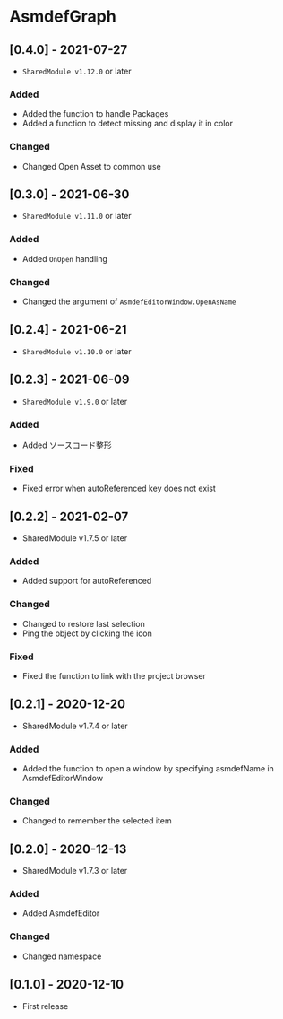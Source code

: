 # AsmdefGraph

## [0.4.0] - 2021-07-27
- `SharedModule v1.12.0` or later

### Added
- Added the function to handle Packages
- Added a function to detect missing and display it in color

### Changed
- Changed Open Asset to common use

## [0.3.0] - 2021-06-30
- `SharedModule v1.11.0` or later

### Added
- Added `OnOpen` handling

### Changed
- Changed the argument of `AsmdefEditorWindow.OpenAsName`

## [0.2.4] - 2021-06-21
- `SharedModule v1.10.0` or later

## [0.2.3] - 2021-06-09
- `SharedModule v1.9.0` or later

### Added
- Added ソースコード整形
### Fixed
- Fixed error when autoReferenced key does not exist

## [0.2.2] - 2021-02-07
- SharedModule v1.7.5 or later

### Added
- Added support for autoReferenced

### Changed
- Changed to restore last selection
- Ping the object by clicking the icon

### Fixed
- Fixed the function to link with the project browser

## [0.2.1] - 2020-12-20
- SharedModule v1.7.4 or later

### Added
- Added the function to open a window by specifying asmdefName in AsmdefEditorWindow

### Changed
- Changed to remember the selected item

## [0.2.0] - 2020-12-13
- SharedModule v1.7.3 or later

### Added
- Added AsmdefEditor

### Changed
- Changed namespace

## [0.1.0] - 2020-12-10
- First release
